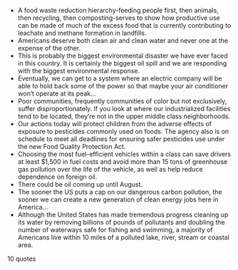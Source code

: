  - A food waste reduction hierarchy-feeding people first, then animals, then recycling, then composting-serves to show how productive use can be made of much of the excess food that is currently contributing to leachate and methane formation in landfills.
 - Americans deserve both clean air and clean water and never one at the expense of the other.
 - This is probably the biggest environmental disaster we have ever faced in this country. It is certainly the biggest oil spill and we are responding with the biggest environmental response.
 - Eventually, we can get to a system where an electric company will be able to hold back some of the power so that maybe your air conditioner won’t operate at its peak...
 - Poor communities, frequently communities of color but not exclusively, suffer disproportionately. If you look at where our industrialized facilities tend to be located, they’re not in the upper middle class neighborhoods.
 - Our actions today will protect children from the adverse effects of exposure to pesticides commonly used on foods. The agency also is on schedule to meet all deadlines for ensuring safer pesticides use under the new Food Quality Protection Act.
 - Choosing the most fuel-efficient vehicles within a class can save drivers at least $1,500 in fuel costs and avoid more than 15 tons of greenhouse gas pollution over the life of the vehicle, as well as help reduce dependence on foreign oil.
 - There could be oil coming up until August.
 - The sooner the US puts a cap on our dangerous carbon pollution, the sooner we can create a new generation of clean energy jobs here in America...
 - Although the United States has made tremendous progress cleaning up its water by removing billions of pounds of pollutants and doubling the number of waterways safe for fishing and swimming, a majority of Americans live within 10 miles of a polluted lake, river, stream or coastal area.

10 quotes
